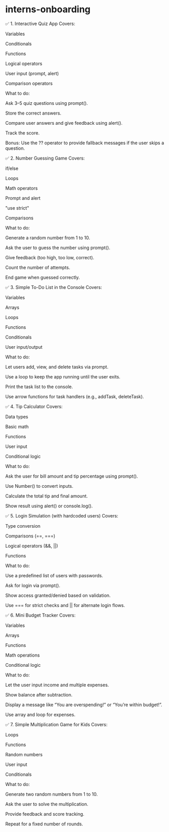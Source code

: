# interns-onboarding
✅ 1. Interactive Quiz App
Covers:

Variables

Conditionals

Functions

Logical operators

User input (prompt, alert)

Comparison operators

What to do:

Ask 3–5 quiz questions using prompt().

Store the correct answers.

Compare user answers and give feedback using alert().

Track the score.

Bonus: Use the ?? operator to provide fallback messages if the user skips a question.

✅ 2. Number Guessing Game
Covers:

if/else

Loops

Math operators

Prompt and alert

"use strict"

Comparisons

What to do:

Generate a random number from 1 to 10.

Ask the user to guess the number using prompt().

Give feedback (too high, too low, correct).

Count the number of attempts.

End game when guessed correctly.

✅ 3. Simple To-Do List in the Console
Covers:

Variables

Arrays

Loops

Functions

Conditionals

User input/output

What to do:

Let users add, view, and delete tasks via prompt.

Use a loop to keep the app running until the user exits.

Print the task list to the console.

Use arrow functions for task handlers (e.g., addTask, deleteTask).

✅ 4. Tip Calculator
Covers:

Data types

Basic math

Functions

User input

Conditional logic

What to do:

Ask the user for bill amount and tip percentage using prompt().

Use Number() to convert inputs.

Calculate the total tip and final amount.

Show result using alert() or console.log().

✅ 5. Login Simulation (with hardcoded users)
Covers:

Type conversion

Comparisons (==, ===)

Logical operators (&&, ||)

Functions

What to do:

Use a predefined list of users with passwords.

Ask for login via prompt().

Show access granted/denied based on validation.

Use === for strict checks and || for alternate login flows.

✅ 6. Mini Budget Tracker
Covers:

Variables

Arrays

Functions

Math operations

Conditional logic

What to do:

Let the user input income and multiple expenses.

Show balance after subtraction.

Display a message like “You are overspending!” or “You’re within budget!”.

Use array and loop for expenses.

✅ 7. Simple Multiplication Game for Kids
Covers:

Loops

Functions

Random numbers

User input

Conditionals

What to do:

Generate two random numbers from 1 to 10.

Ask the user to solve the multiplication.

Provide feedback and score tracking.

Repeat for a fixed number of rounds.
